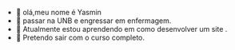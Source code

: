 - 👋 olá,meu nome é Yasmin
- 👀 passar na UNB e engressar em enfermagem.
- 🌱 Atualmente estou aprendendo em como desenvolver um site .
- 💞️ Pretendo sair com o curso completo.

